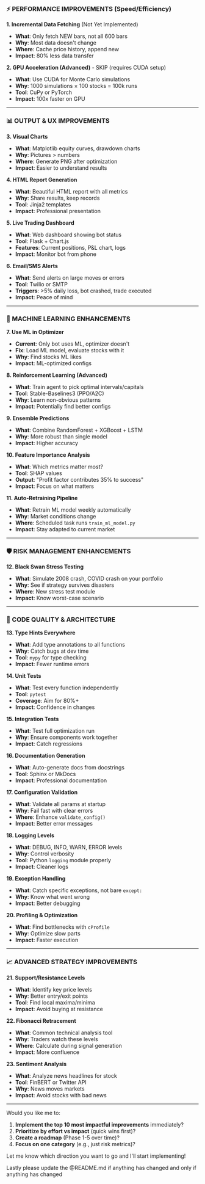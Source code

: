 ### **⚡ PERFORMANCE IMPROVEMENTS (Speed/Efficiency)**

**1. Incremental Data Fetching** (Not Yet Implemented)
- **What**: Only fetch NEW bars, not all 600 bars
- **Why**: Most data doesn't change
- **Where**: Cache price history, append new
- **Impact**: 80% less data transfer

**2. GPU Acceleration (Advanced)** - SKIP (requires CUDA setup)
- **What**: Use CUDA for Monte Carlo simulations
- **Why**: 1000 simulations × 100 stocks = 100k runs
- **Tool**: CuPy or PyTorch
- **Impact**: 100x faster on GPU

---

### **📊 OUTPUT & UX IMPROVEMENTS**

**3. Visual Charts**
- **What**: Matplotlib equity curves, drawdown charts
- **Why**: Pictures > numbers
- **Where**: Generate PNG after optimization
- **Impact**: Easier to understand results

**4. HTML Report Generation**
- **What**: Beautiful HTML report with all metrics
- **Why**: Share results, keep records
- **Tool**: Jinja2 templates
- **Impact**: Professional presentation

**5. Live Trading Dashboard**
- **What**: Web dashboard showing bot status
- **Tool**: Flask + Chart.js
- **Features**: Current positions, P&L chart, logs
- **Impact**: Monitor bot from phone

**6. Email/SMS Alerts**
- **What**: Send alerts on large moves or errors
- **Tool**: Twilio or SMTP
- **Triggers**: >5% daily loss, bot crashed, trade executed
- **Impact**: Peace of mind

---

### **🧠 MACHINE LEARNING ENHANCEMENTS**

**7. Use ML in Optimizer**
- **Current**: Only bot uses ML, optimizer doesn't
- **Fix**: Load ML model, evaluate stocks with it
- **Why**: Find stocks ML likes
- **Impact**: ML-optimized configs

**8. Reinforcement Learning (Advanced)**
- **What**: Train agent to pick optimal intervals/capitals
- **Tool**: Stable-Baselines3 (PPO/A2C)
- **Why**: Learn non-obvious patterns
- **Impact**: Potentially find better configs

**9. Ensemble Predictions**
- **What**: Combine RandomForest + XGBoost + LSTM
- **Why**: More robust than single model
- **Impact**: Higher accuracy

**10. Feature Importance Analysis**
- **What**: Which metrics matter most?
- **Tool**: SHAP values
- **Output**: "Profit factor contributes 35% to success"
- **Impact**: Focus on what matters

**11. Auto-Retraining Pipeline**
- **What**: Retrain ML model weekly automatically
- **Why**: Market conditions change
- **Where**: Scheduled task runs `train_ml_model.py`
- **Impact**: Stay adapted to current market

---

### **🛡️ RISK MANAGEMENT ENHANCEMENTS**

**12. Black Swan Stress Testing**
- **What**: Simulate 2008 crash, COVID crash on your portfolio
- **Why**: See if strategy survives disasters
- **Where**: New stress test module
- **Impact**: Know worst-case scenario

---

### **🔧 CODE QUALITY & ARCHITECTURE**

**13. Type Hints Everywhere**
- **What**: Add type annotations to all functions
- **Why**: Catch bugs at dev time
- **Tool**: `mypy` for type checking
- **Impact**: Fewer runtime errors

**14. Unit Tests**
- **What**: Test every function independently
- **Tool**: `pytest`
- **Coverage**: Aim for 80%+
- **Impact**: Confidence in changes

**15. Integration Tests**
- **What**: Test full optimization run
- **Why**: Ensure components work together
- **Impact**: Catch regressions

**16. Documentation Generation**
- **What**: Auto-generate docs from docstrings
- **Tool**: Sphinx or MkDocs
- **Impact**: Professional documentation

**17. Configuration Validation**
- **What**: Validate all params at startup
- **Why**: Fail fast with clear errors
- **Where**: Enhance `validate_config()`
- **Impact**: Better error messages

**18. Logging Levels**
- **What**: DEBUG, INFO, WARN, ERROR levels
- **Why**: Control verbosity
- **Tool**: Python `logging` module properly
- **Impact**: Cleaner logs

**19. Exception Handling**
- **What**: Catch specific exceptions, not bare `except:`
- **Why**: Know what went wrong
- **Impact**: Better debugging

**20. Profiling & Optimization**
- **What**: Find bottlenecks with `cProfile`
- **Why**: Optimize slow parts
- **Impact**: Faster execution

---

### **📈 ADVANCED STRATEGY IMPROVEMENTS**

**21. Support/Resistance Levels**
- **What**: Identify key price levels
- **Why**: Better entry/exit points
- **Tool**: Find local maxima/minima
- **Impact**: Avoid buying at resistance

**22. Fibonacci Retracement**
- **What**: Common technical analysis tool
- **Why**: Traders watch these levels
- **Where**: Calculate during signal generation
- **Impact**: More confluence

**23. Sentiment Analysis**
- **What**: Analyze news headlines for stock
- **Tool**: FinBERT or Twitter API
- **Why**: News moves markets
- **Impact**: Avoid stocks with bad news

---

Would you like me to:
1. **Implement the top 10 most impactful improvements** immediately?
2. **Prioritize by effort vs impact** (quick wins first)?
3. **Create a roadmap** (Phase 1-5 over time)?
4. **Focus on one category** (e.g., just risk metrics)?

Let me know which direction you want to go and I'll start implementing!

Lastly please update the @README.md  if anything has changed and only if anything has changed